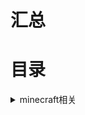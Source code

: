 # 汇总
# 目录
<details>
<summary>minecraft相关</summary>
  <details>
  <summary>启动器</summary>
    <details>
    <summary>电脑版</summary>
      <details>
      <summary>HMCL</summary>
      [GitHub链接](https://github.com/huanghongxun/HMCL)
      [官网链接](https://hmcl.huangyuhui.net/)
    </details>
	<details>
<summary>PCL2</summary>
[PCL2资源链接](https://www.minebbs.com/resources/plain-craft-launcher-2.4256/)
</details>





</details>
</details>
</details>
